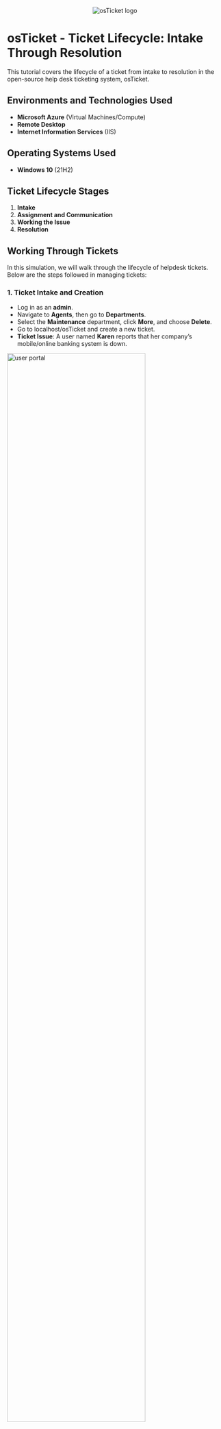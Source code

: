 <p align="center">
  <img src="https://i.imgur.com/Clzj7Xs.png" alt="osTicket logo"/>
</p>

# osTicket - Ticket Lifecycle: Intake Through Resolution

This tutorial covers the lifecycle of a ticket from intake to resolution in the open-source help desk ticketing system, osTicket.

## Environments and Technologies Used
- **Microsoft Azure** (Virtual Machines/Compute)
- **Remote Desktop**
- **Internet Information Services** (IIS)

## Operating Systems Used
- **Windows 10** (21H2)

## Ticket Lifecycle Stages
1. **Intake**
2. **Assignment and Communication**
3. **Working the Issue**
4. **Resolution**

## Working Through Tickets

In this simulation, we will walk through the lifecycle of helpdesk tickets. Below are the steps followed in managing tickets:

### 1. Ticket Intake and Creation
- Log in as an **admin**.
- Navigate to **Agents**, then go to **Departments**.
- Select the **Maintenance** department, click **More**, and choose **Delete**.
- Go to localhost/osTicket and create a new ticket.
- **Ticket Issue**: A user named **Karen** reports that her company’s mobile/online banking system is down.

<p>
  <img src="https://i.imgur.com/QjJatQ0.png" height="80%" width="80%" alt="user portal"/>
</p>
<p>
  <img src="https://imgur.com/kNiLFOU.png" height="80%" width="80%" alt="ticket 1 created"/>
</p>

- **Ticket Assignment**: As the issue is urgent (**Sev-A**), we assign it to the **Online Banking team**, where **Jane** will resolve and close the ticket.

<p>
  <img src="https://i.imgur.com/8h1sKY3.png" height="80%" width="80%" alt="john accessing ticket"/>
  <img src="https://i.imgur.com/tQw9vYv.png" height="80%" width="80%" alt="jane closing ticket"/>
</p>

### 2. Ticket Issue Clarification and Resolution
- A new ticket comes in about a broken **Adobe software update** in the **Accounting department**.
- **John** reviews the ticket, contacts the customer for clarification, and suggests restarting their computers.
- After determining the issue is minor (**Sev-C**), the ticket is closed after the suggestion resolves the issue.

<p>
  <img src="https://i.imgur.com/MDmp3dh.png" height="80%" width="80%" alt="closed 2nd ticket"/>
</p>

### 3. Emergency Ticket: CFO Laptop Issue
- A **CFO** reports an urgent issue: they cannot turn on their laptop, which is critical for accessing important documents.
- The priority is initially set to **emergency** and adjusted based on further investigation (e.g., battery vs. inverter issue).

<p>
  <img src="https://github.com/user-attachments/assets/200479b3-9c71-4b46-a0b9-e102b7be4522" height="80%" width="80%" alt="closed 3rd ticket"/>
</p>

- **Resolution**: After discovering a broken charger, the priority is set to **Sev-B** for a simple fix. Once the charger is replaced, the laptop powers on, and the ticket is closed.

## Conclusion
Resolving tickets effectively involves careful investigation, asking the right questions, and knowing when to escalate. These practices ensure smooth operations and help resolve issues efficiently.
